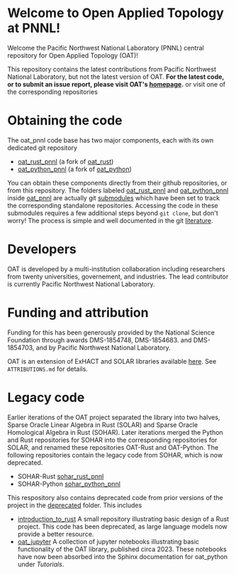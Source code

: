 # Welcome to Open Applied Topology at PNNL!

Welcome the Pacific Northwest National Laboratory (PNNL) central repository for Open Applied Topology (OAT)!

This repository contains the latest contributions from Pacific Northwest National Laboratory, but not the latest version of OAT. **For the latest code, or to submit an issue report, please visit OAT's [homepage](https://openappliedtopology.github.io).** or visit one of the corresponding repositories

# Obtaining the code

The oat_pnnl code base has two major components, each with its own dedicated git repository

- [oat_rust_pnnl](https://github.com/pnnl/oat_rust_pnnl) (a fork of [oat_rust](https://github.com/OpenAppliedTopology/oat_rust))
- [oat_python_pnnl](https://github.com/pnnl/oat_python_pnnl) (a fork of [oat_python](https://github.com/OpenAppliedTopology/oat_python))

You can obtain these components directly from their github repositories, or from this repository. The folders labeled [oat_rust_pnnl](oat_rust_pnnl) and [oat_python_pnnl](oat_python_pnnl) inside [oat_pnnl](https://github.com/pnnl/oat_pnnl) are actually git [submodules](https://git-scm.com/book/en/v2/Git-Tools-Submodules) which have been set to track the corresponding standalone repositories.  Accessing the code in these submodules requires a few additional steps beyond `git clone`, but don't worry! The process is simple and well documented in the git [literature](https://git-scm.com/book/en/v2/Git-Tools-Submodules).

# Developers

OAT is developed by a multi-institution collaboration including researchers from twenty universities, governement, and industries. The lead contributor is currently Pacific Northwest National Laboratory.

# Funding and attribution

Funding for this has been generously provided by the National Science Foundation through awards DMS-1854748, DMS-1854683. and DMS-1854703, and by Pacific Northwest National Laboratory.

OAT is an extension of ExHACT and SOLAR libraries available [here](https://github.com/ExHACT).  See `ATTRIBUTIONS.md` for details.

# Legacy  code

Earlier iterations of the OAT project separated the library into two halves, Sparse Oracle Linear Algebra in Rust (SOLAR) and Sparse Oracle Homological Algebra in Rust (SOHAR). Later iterations merged the Python and Rust repositories for SOHAR into the corresponding repositories for SOLAR, and renamed these repositories OAT-Rust and OAT-Python. The following repositories contain the legacy code from SOHAR, which is now deprecated.

- SOHAR-Rust [sohar_rust_pnnl](https://github.com/pnnl/sohar_rust_pnnl)
- SOHAR-Python [sohar_python_pnnl](https://github.com/pnnl/sohar_python_pnnl)


This respository also contains deprecated code from prior versions of the project in the [deprecated](deprecated) folder. This includes

- [introduction_to_rust](introduction_to_rust) A small repository illustrating basic design of a Rust project. This code has been deprecated, as large language models now provide a better resource.
- [oat_jupyter](oat_jupyter) A collection of jupyter notebooks illustrating basic functionality of the OAT library, published circa 2023. These notebooks have now been absorbed into the Sphinx documentation for oat_python under *Tutorials*.
